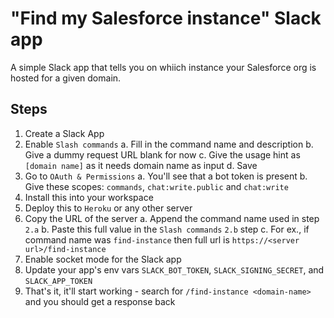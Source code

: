 # "Find my Salesforce instance" Slack app
A simple Slack app that tells you on whiich instance your Salesforce org is hosted for a given domain.

## Steps
1. Create a Slack App
2. Enable `Slash commands`
    a. Fill in the command name and description
    b. Give a dummy request URL blank for now
    c. Give the usage hint as `[domain name]` as it needs domain name as input
    d. Save
3. Go to `OAuth & Permissions`
    a. You'll see that a bot token is present
    b. Give these scopes: `commands`, `chat:write.public` and `chat:write`
4. Install this into your workspace
5. Deploy this to `Heroku` or any other server
6. Copy the URL of the server
    a. Append the command name used in step `2.a`
    b. Paste this full value in the `Slash commands` `2.b` step
    c. For ex., if command name was `find-instance` then full url is `https://<server url>/find-instance`
7. Enable socket mode for the Slack app
8. Update your app's env vars `SLACK_BOT_TOKEN`, `SLACK_SIGNING_SECRET`, and `SLACK_APP_TOKEN`
9. That's it, it'll start working - search for `/find-instance <domain-name>` and you should get a response back